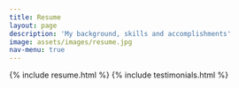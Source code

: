 ```yaml
---
title: Resume
layout: page
description: 'My background, skills and accomplishments'
image: assets/images/resume.jpg
nav-menu: true
---
```



{% include resume.html %} 
{% include testimonials.html %} 